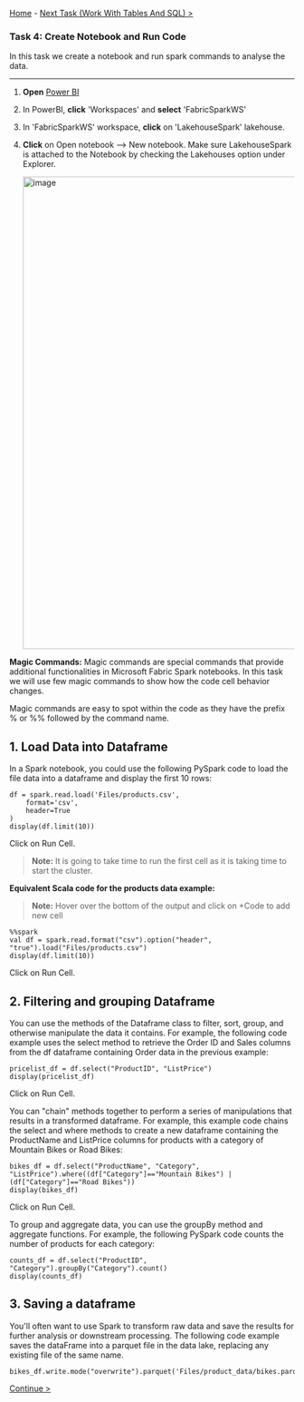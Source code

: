 [Home](README.md) -  [Next Task (Work With Tables And SQL) >](Task5-Work-With-Tables-And-SQL.md)

### Task 4:  Create Notebook and Run Code

In this task we create a notebook and run spark commands to analyse the data. 

-----------------------------------------------------------------------------------------

1. **Open** [Power BI](https://app.powerbi.com/)

2. In PowerBI, **click** 'Workspaces' and **select** 'FabricSparkWS'

3. In 'FabricSparkWS' workspace, **click** on 'LakehouseSpark' lakehouse.

4. **Click** on Open notebook --> New notebook. Make sure LakehouseSpark is attached to the Notebook by checking the Lakehouses option under Explorer.

   <img width="833" alt="image" src="https://github.com/swmannepalli/Fabric-Spark-Fundamentals/assets/84516667/70792fea-1c85-40b6-aea3-cc3da7765b36">

**Magic Commands:**
Magic commands are special commands that provide additional functionalities in Microsoft Fabric Spark notebooks. In this task we will use few magic commands to show how the code cell behavior changes. 

Magic commands are easy to spot within the code as they have the prefix % or %% followed by the command name.

## 1. Load Data into Dataframe
   
In a Spark notebook, you could use the following PySpark code to load the file data into a dataframe and display the first 10 rows:

```
df = spark.read.load('Files/products.csv',
    format='csv',
    header=True
)
display(df.limit(10))

```
Click on Run Cell.

>**Note:** It is going to take time to run the first cell as it is taking time to start the cluster.


**Equivalent Scala code for the products data example:**
   
>**Note:** Hover over the bottom of the output and click on +Code to add new cell

```
%%spark
val df = spark.read.format("csv").option("header", "true").load("Files/products.csv")
display(df.limit(10))

```
Click on Run Cell.   

## 2. Filtering and grouping Dataframe

You can use the methods of the Dataframe class to filter, sort, group, and otherwise manipulate the data it contains. For example, the following code example uses the select method to retrieve the Order ID and Sales columns from the df dataframe containing Order data in the previous example:

```
pricelist_df = df.select("ProductID", "ListPrice")
display(pricelist_df)

```
Click on Run Cell.

You can "chain" methods together to perform a series of manipulations that results in a transformed dataframe. For example, this example code chains the select and where methods to create a new dataframe containing the ProductName and ListPrice columns for products with a category of Mountain Bikes or Road Bikes:

```
bikes_df = df.select("ProductName", "Category", "ListPrice").where((df["Category"]=="Mountain Bikes") | (df["Category"]=="Road Bikes"))
display(bikes_df)

```
Click on Run Cell.

To group and aggregate data, you can use the groupBy method and aggregate functions. For example, the following PySpark code counts the number of products for each category:

```
counts_df = df.select("ProductID", "Category").groupBy("Category").count()
display(counts_df)

```

## 3. Saving a dataframe

You'll often want to use Spark to transform raw data and save the results for further analysis or downstream processing. The following code example saves the dataFrame into a parquet file in the data lake, replacing any existing file of the same name.

```
bikes_df.write.mode("overwrite").parquet('Files/product_data/bikes.parquet')

```
 [Continue >](Task5-Work-With-Tables-And-SQL.md)
